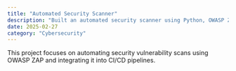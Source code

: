 ```yaml
---
title: "Automated Security Scanner"
description: "Built an automated security scanner using Python, OWASP ZAP, and Docker."
date: 2025-02-27
category: "Cybersecurity"
---
```


This project focuses on automating security vulnerability scans using OWASP ZAP and integrating it into CI/CD pipelines.
